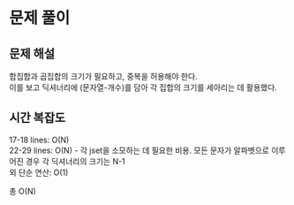 # 문제 풀이

## 문제 해설
합집합과 곱집합의 크기가 필요하고, 중복을 허용해야 한다.\
이를 보고 딕셔너리에 (문자열-개수)를 담아 각 집합의 크기를 세아리는 데 활용했다.

## 시간 복잡도
17-18 lines: O(N)\
22-29 lines: O(N) - 각 jset을 소모하는 데 필요한 비용. 모든 문자가 알파벳으로 이루어진 경우 각 딕셔너리의 크기는 N-1\
외 단순 연산: O(1)

총 O(N)
